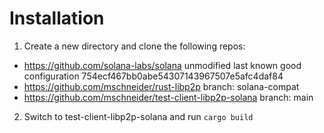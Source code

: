 # Installation

1. Create a new directory and clone the following repos:
  - https://github.com/solana-labs/solana unmodified last known good configuration 754ecf467bb0abe54307143967507e5afc4daf84
  - https://github.com/mschneider/rust-libp2p branch: solana-compat
  - https://github.com/mschneider/test-client-libp2p-solana branch: main

2. Switch to test-client-libp2p-solana and run `cargo build`

